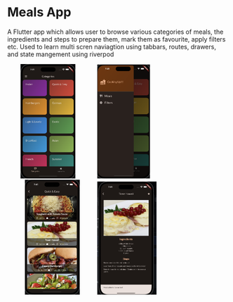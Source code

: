 # Meals App

A Flutter app which allows user to browse various categories of meals, the ingredients and steps to prepare them, mark them as favourite, apply filters etc. Used to learn multi scren naviagtion using tabbars, routes, drawers, and state mangement using riverpod

<img src="1.png" width="125" hspace = "30"><img src="2.png" width="120" hspace = "20"><img src="3.png" width="125" hspace = "40"><img src="4.png" width="135" >
